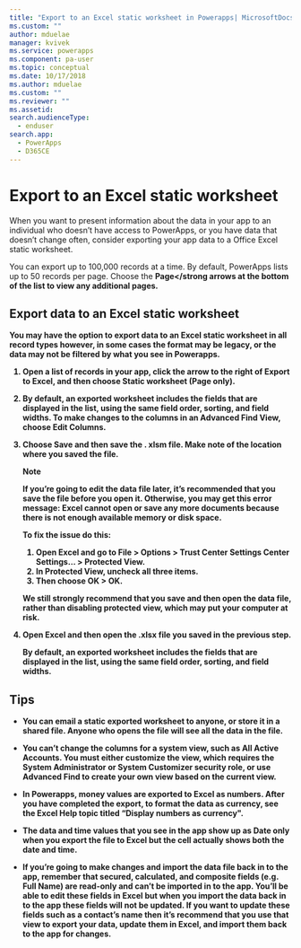 ```yaml
---
title: "Export to an Excel static worksheet in Powerapps| MicrosoftDocs"
ms.custom: ""
author: mduelae
manager: kvivek
ms.service: powerapps
ms.component: pa-user
ms.topic: conceptual
ms.date: 10/17/2018
ms.author: mduelae
ms.custom: ""
ms.reviewer: ""
ms.assetid: 
search.audienceType: 
  - enduser
search.app: 
  - PowerApps
  - D365CE
---
```

# Export to an Excel static worksheet

When you want to present information about the data in your app to an individual who doesn’t have access to PowerApps, or you have data that doesn’t change often, consider exporting your app data to a Office Excel static worksheet.

You can export up to 100,000 records at a time. By default, PowerApps lists up to 50 records per page. Choose the <strong>Page</strong arrows at the bottom of the list to view any additional pages.  
  
## Export data to an Excel static worksheet  
 You may have the option to export data to an Excel static worksheet in all record types however, in some cases the format may be legacy, or the data may not be filtered by what you see in Powerapps.  
  
1. Open a list of records in your app, click the arrow to the right of **Export to Excel**, and then choose **Static worksheet (Page only)**.  
  
2. By default, an exported worksheet includes the fields that are displayed in the list, using the same field order, sorting, and field widths. To make changes to the columns in an Advanced Find View, choose **Edit Columns**. 
  
3. Choose **Save** and then save the . xlsm file. Make note of the location where you saved the file.  
  
   > [!NOTE]
   >  If you’re going to edit the data file later, it’s recommended that you save the file before you open it. Otherwise, you may get this error message: **Excel cannot open or save any more documents because there is not enough available memory or disk space**.  
   > 
   >  To fix the issue do this:  
   > 
   >    1. Open Excel and go to **File** > **Options** > **Trust Center** **Settings Center Settings…** > **Protected View**.  
   >    2.  In **Protected View**, uncheck all three items.  
   >    3.  Then choose **OK** > **OK**.  
   > 
   >    We still strongly recommend that you save and then open the data file, rather than disabling protected view, which may put your computer at risk.  
  
4. Open Excel and then open the .xlsx file you saved in the previous step.  
  
   By default, an exported worksheet includes the fields that are displayed in the list, using the same field order, sorting, and field widths.  
  
## Tips  
  
- You can email a static exported worksheet to anyone, or store it in a shared file. Anyone who opens the file will see all the data in the file.
  
- You can’t change the columns for a system view, such as **All Active Accounts**. You must either customize the view, which requires the System Administrator or System Customizer security role, or use Advanced Find to create your own view based on the current view.  
    
- In Powerapps, money values are exported to Excel as numbers. After you have completed the export, to format the data as currency, see the Excel Help topic titled “Display numbers as currency".
  
- The data and time values that you see in the app show up as Date only when you export the file to Excel but the cell actually shows both the date and time.  
  
- If you’re going to make changes and import the data file back in to the app, remember that secured, calculated, and composite fields (e.g. Full Name) are read-only and can’t be imported in to the app. You’ll be able to edit these fields in Excel but when you import the data back in to the app these fields will not be updated. If you want to update these fields such as a contact’s name then it’s recommend that you use that view to export your data, update them in Excel, and import them back to the app for changes.  
  

